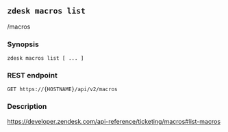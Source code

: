 ## `zdesk macros list`

/macros

### Synopsis

    zdesk macros list [ ... ]

### REST endpoint

    GET https://{HOSTNAME}/api/v2/macros

### Description

https://developer.zendesk.com/api-reference/ticketing/macros#list-macros


